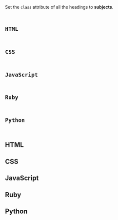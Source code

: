 Set the `class` attribute of all the headings to **subjects**.

<codeblock language="html" type="exercise" testMode="fixedInput">
<code>
<h2>HTML</h2>
<h2>CSS</h2>
<h2>JavaScript</h2>
<h2>Ruby</h2>
<h2>Python</h2>
</code>

<solution>
<h2 class="subjects">HTML</h2>
<h2 class="subjects">CSS</h2>
<h2 class="subjects">JavaScript</h2>
<h2 class="subjects">Ruby</h2>
<h2 class="subjects">Python</h2>
</solution>
</codeblock>